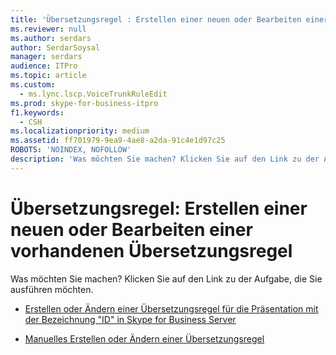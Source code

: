 ```yaml
---
title: 'Übersetzungsregel : Erstellen einer neuen oder Bearbeiten einer vorhandenen Übersetzungsregel'
ms.reviewer: null
ms.author: serdars
author: SerdarSoysal
manager: serdars
audience: ITPro
ms.topic: article
ms.custom:
  - ms.lync.lscp.VoiceTrunkRuleEdit
ms.prod: skype-for-business-itpro
f1.keywords:
  - CSH
ms.localizationpriority: medium
ms.assetid: ff701979-9ea9-4ae8-a2da-91c4e1d97c25
ROBOTS: 'NOINDEX, NOFOLLOW'
description: 'Was möchten Sie machen? Klicken Sie auf den Link zu der Aufgabe, die Sie ausführen möchten.'
---
```


# <a name="translation-rule-create-new-or-edit-existing"></a>Übersetzungsregel: Erstellen einer neuen oder Bearbeiten einer vorhandenen Übersetzungsregel

Was möchten Sie machen? Klicken Sie auf den Link zu der Aufgabe, die Sie ausführen möchten.

- [Erstellen oder Ändern einer Übersetzungsregel für die Präsentation mit der Bezeichnung "ID" in Skype for Business Server](../../../deploy/deploy-enterprise-voice/called-id-presentation-rules.md)

- [Manuelles Erstellen oder Ändern einer Übersetzungsregel](/previous-versions/office/lync-server-2013/lync-server-2013-create-or-modify-a-translation-rule-manually)